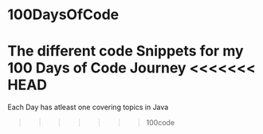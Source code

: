 # 100DaysOfCode
The different code Snippets for my 100 Days of Code Journey
<<<<<<< HEAD
=======

Each Day has atleast one covering topics in Java
>>>>>>> 100code
